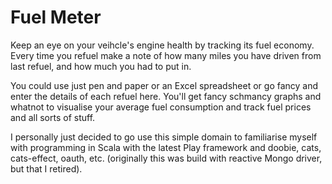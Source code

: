 Fuel Meter
===

Keep an eye on your veihcle's engine health by tracking its fuel economy. Every time you refuel make a note of how many miles you have driven from last refuel, and how much you had to put in.

You could use just pen and paper or an Excel spreadsheet or go fancy and enter the details of each refuel here. You'll get fancy schmancy graphs and whatnot to visualise your average fuel consumption and track fuel prices and all sorts of stuff.

I personally just decided to go use this simple domain to familiarise myself with programming in Scala with the latest Play framework and doobie, cats, cats-effect, oauth, etc. (originally this was build with reactive Mongo driver, but that I retired).
